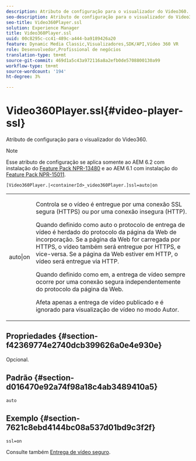 ```yaml
---
description: Atributo de configuração para o visualizador do Video360.
seo-description: Atributo de configuração para o visualizador do Video360.
seo-title: Video360Player.ssl
solution: Experience Manager
title: Video360Player.ssl
uuid: 00c8295c-cc41-489c-a444-ba9189426a20
feature: Dynamic Media Classic,Visualizadores,SDK/API,Vídeo 360 VR
role: Desenvolvedor,Profissional de negócios
translation-type: tm+mt
source-git-commit: 469d1a5c43a972116a8a2efb0de5708800130a99
workflow-type: tm+mt
source-wordcount: '194'
ht-degree: 3%

---
```



# Video360Player.ssl{#video-player-ssl}

Atributo de configuração para o visualizador do Video360.

>[!NOTE]
>
>Esse atributo de configuração se aplica somente ao AEM 6.2 com instalação do [Feature Pack NPR-13480](https://www.adobeaemcloud.com/content/marketplace/marketplaceProxy.html?packagePath=/content/companies/public/adobe/packages/cq620/featurepack/cq-6.2.0-featurepack-13480) e ao AEM 6.1 com instalação do [Feature Pack NPR-15011](https://www.adobeaemcloud.com/content/marketplace/marketplaceProxy.html?packagePath=/content/companies/public/adobe/packages/cq610/featurepack/cq-6.1.0-featurepack-15011).

`[Video360Player.|<containerId>_video360Player.]ssl=auto|on`

<table id="table_C616483932C2482CA9794DDD7313FD7C"> 
 <tbody> 
  <tr> 
   <td colname="col1"> <p> <span class="codeph"> auto|on</span> </p> </td> 
   <td colname="col2"> <p> Controla se o vídeo é entregue por uma conexão SSL segura (HTTPS) ou por uma conexão insegura (HTTP). </p> <p>Quando definido como <span class="codeph"> auto</span> o protocolo de entrega de vídeo é herdado do protocolo da página da Web de incorporação. Se a página da Web for carregada por HTTPS, o vídeo também será entregue por HTTPS, e vice-versa. Se a página da Web estiver em HTTP, o vídeo será entregue via HTTP. </p> <p>Quando definido como <span class="codeph"> em</span>, a entrega de vídeo sempre ocorre por uma conexão segura independentemente do protocolo da página da Web. </p> <p>Afeta apenas a entrega de vídeo publicado e é ignorado para visualização de vídeo no modo Autor. </p> </td> 
  </tr> 
 </tbody> 
</table>

## Propriedades {#section-f42369774e2740dcb399626a0e4e930e}

Opcional.

## Padrão {#section-d016470e92a74f98a18c4ab3489410a5}

`auto`

## Exemplo {#section-7621c8ebd4144bc08a537d01bd9c3f2f}

```
ssl=on
```

<!--<a id="section_5943AC73316749C68761FF7F74DA7547"></a>-->

Consulte também [Entrega de vídeo seguro](../../../c-html5-aem-asset-viewers/c-html5-aem-video360/c-html5-aem-video360-securevideodelivery.md#concept-13f66fdd4a52494aa516cd0f36fdac27).
